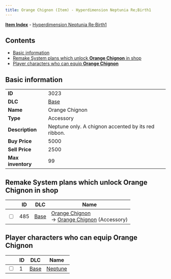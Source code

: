 ```yaml
---
title: Orange Chignon (Item) - Hyperdimension Neptunia Re;Birth1
---
```


[**Item Index**](/neptunia/rb1/item/index.html) - [Hyperdimension Neptunia Re;Birth1](/neptunia/rb1)

## Contents

- [Basic information](#basic-information)
- [Remake System plans which unlock **Orange Chignon** in shop](#remake-system-plans-which-unlock-orange-chignon-in-shop)
- [Player characters who can equip **Orange Chignon**](#player-characters-who-can-equip-orange-chignon)

## Basic information

|   |   |
| -- | -- |
| **ID** | 3023 |
| **DLC** | [Base](/neptunia/rb1/dlc/1-base.html) |
| **Name** | Orange Chignon |
| **Type** | Accessory |
| **Description** | Neptune only. A chignon accented by its red ribbon. |
| **Buy Price** | 5000 |
| **Sell Price** | 2500 |
| **Max inventory** | 99 |


## Remake System plans which unlock **Orange Chignon** in shop

|    | ID | DLC | Name |
| -- | -- | --- | ---- |
| <input type="checkbox" id="rb1-remake-1-485" class="trackbox" /> | 485 | [Base](/neptunia/rb1/dlc/1-base.html) | [Orange Chignon](/neptunia/rb1/remake/1-485-orange-chignon.html)<br /> → [Orange Chignon](/neptunia/rb1/item/1-3023-orange-chignon.html) (Accessory) |


## Player characters who can equip **Orange Chignon**

|    | ID | DLC | Name |
| -- | -- | --- | ---- |
| <input type="checkbox" id="rb1-player-1-1" class="trackbox" /> | 1 | [Base](/neptunia/rb1/dlc/1-base.html) | [Neptune](/neptunia/rb1/player/1-1-neptune.html) |
